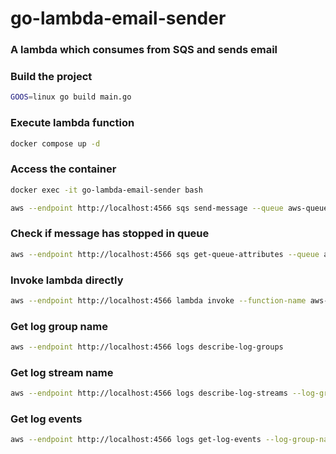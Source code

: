 # go-lambda-email-sender #

### A lambda which consumes from SQS and sends email ###

### Build the project ###
```sh
GOOS=linux go build main.go
```

### Execute lambda function ###
```sh
docker compose up -d
```
### Access the container ###
```sh
docker exec -it go-lambda-email-sender bash
```

```sh
aws --endpoint http://localhost:4566 sqs send-message --queue aws-queue --message-body '{"email": "jhondoe@gmail.com", "provider": "test", "type": "test"}'
```

### Check if message has stopped in queue ###
```sh
aws --endpoint http://localhost:4566 sqs get-queue-attributes --queue aws-queue --attribute-name All
```

### Invoke lambda directly ###
```sh
aws --endpoint http://localhost:4566 lambda invoke --function-name aws-lambda --payload '{"Records": [{"Body": "{\"email\": \"jhondoe@gmail.com\", \"provider\": \"test\", \"type\": \"test\"}"}]}' response.json --log-type Tail
```

### Get log group name ###
```sh
aws --endpoint http://localhost:4566 logs describe-log-groups
```


### Get log stream name ###
```sh
aws --endpoint http://localhost:4566 logs describe-log-streams --log-group-identifier /aws/lambda/aws-lambda
```

### Get log events ###
```sh
aws --endpoint http://localhost:4566 logs get-log-events --log-group-name /aws/lambda/aws-lambda --log-stream-name 2023/09/24/[$LATEST]6f056b8ad0e8b1094a6be744b351fbe6
```
